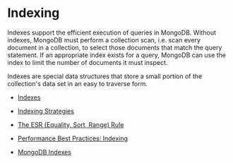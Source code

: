 # Indexing

Indexes support the efficient execution of queries in MongoDB. Without indexes, MongoDB must perform a collection scan, i.e. scan every document in a collection, to select those documents that match the query statement. If an appropriate index exists for a query, MongoDB can use the index to limit the number of documents it must inspect.

Indexes are special data structures that store a small portion of the collection's data set in an easy to traverse form.

* [Indexes](https://www.mongodb.com/docs/manual/indexes/)
* [Indexing Strategies](https://www.mongodb.com/docs/manual/applications/indexes/)
* [The ESR (Equality, Sort, Range) Rule](https://www.mongodb.com/docs/manual/tutorial/equality-sort-range-rule/)

* [Performance Best Practices: Indexing](https://www.mongodb.com/blog/post/performance-best-practices-indexing)
* [MongoDB Indexes](https://learn.mongodb.com/courses/mongodb-indexes)


